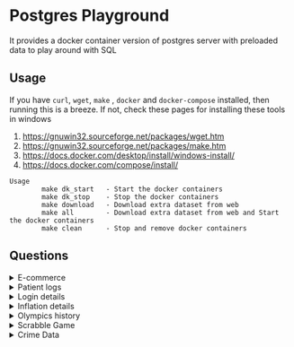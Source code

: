 # Postgres Playground
It provides a docker container version of postgres server with preloaded data to play around with SQL


## Usage
If you have `curl`, `wget`, `make` , `docker` and `docker-compose` installed, then running this is a breeze. 
If not, check these pages for installing these tools in windows
1. https://gnuwin32.sourceforge.net/packages/wget.htm
2. https://gnuwin32.sourceforge.net/packages/make.htm
3. https://docs.docker.com/desktop/install/windows-install/
4. https://docs.docker.com/compose/install/

```
Usage
        make dk_start   - Start the docker containers
		make dk_stop    - Stop the docker containers
		make download   - Download extra dataset from web
		make all        - Download extra dataset from web and Start the docker containers
		make clean      - Stop and remove docker containers
```

## Questions
<details>
<summary>E-commerce</summary>


1. Retrieve a list of all users who have made at least one order.
2. Calculate the total revenue generated by the e-commerce website.
3. Find the user who has placed the most orders.
4. Identify the top-selling product category.
5. List the five most recent orders, including the user's name and email.
6. Calculate the average order total for each product category.
7. Determine the user with the highest lifetime spending.
8. Find the products that have never been ordered.
9. Calculate the total quantity of each product sold.
10. List the users who registered more than a year ago and have not placed any orders.
11. Rank Users by Total Spending: Rank users based on their total spending in descending order.
12. Calculate User Order Frequency: Find the average time between orders for each user.
13. Dense Rank Products by Category: Determine the dense rank of products within each category based on their prices.
14. Calculate Running Total: Calculate the running total of revenue generated by product sales.
15. Find the Nth Highest Order Total: Retrieve the user and order details for the 5th highest order total.
16. Identify Users with Duplicate Emails: Find users with the same email address and provide a count of occurrences.
17. Calculate the Median Order Total: Determine the median order total for all orders.
18. Find Orders with the Highest Quantity: Identify orders with the highest quantity of products.
19. Retrieve the Most Recent Order for Each User: Find the most recent order for each user.
20. Calculate the User's Lifetime Value: Calculate the lifetime value of each user, defined as the total spending on the website by the user over their lifetime.
</details>

<details>
<summary>Patient logs</summary>

1. Find the top 2 accounts with the maximum number of unique patients on a monthly basis.
Note: Prefer the account id with the least value in case of same number of unique patients
</details>


<details>
<summary>Login details</summary>

1. From the login_details table, fetch the users who logged in consecutively 3 or more times.
</details>


<details>
<summary>Inflation details</summary>

1. Find the top 5 countries who had the highest inflation rates and whose inflation increased or remained same for 3 or more consecutive years, optionally, give the year range where this increase occurred
</details>

<details>
<summary>Olympics history</summary>

1. How many olympics games have been held?
2. List down all Olympics games held so far.
3. Mention the total no of nations who participated in each olympics game?
4. Which year saw the highest and lowest no of countries participating in olympics?
5. Which nation has participated in all of the olympic games?
6. Identify the sport which was played in all summer olympics.
7. Which Sports were just played only once in the olympics?
8. Fetch the total no of sports played in each olympic games.
9. Fetch details of the oldest athletes to win a gold medal.
10. Find the Ratio of male and female athletes participated in all olympic games.
11. Fetch the top 5 athletes who have won the most gold medals.
12. Fetch the top 5 athletes who have won the most medals (gold/silver/bronze).
13. Fetch the top 5 most successful countries in olympics. Success is defined by no of medals won.
14. List down total gold, silver and bronze medals won by each country.
15. List down total gold, silver and bronze medals won by each country corresponding to each olympic games.
16. Identify which country won the most gold, most silver and most bronze medals in each olympic games.
17. Identify which country won the most gold, most silver, most bronze medals and the most medals in each olympic games.
18. Which countries have never won gold medal but have won silver/bronze medals?
19. In which Sport/event, India has won highest medals.
20. Break down all olympic games where india won medal for Hockey and how many medals in each olympic games.
</details>


<details>
<summary>Scrabble Game</summary>

1. How many games did Harriette Lakernick win in the first tournament and what was her average rating change?
2. Which player had the highest rating in the dataset and how many games did they play?
3. How many games ended in a tie and which division had the most ties?
4. Which date had the most games played and what was the total amount of transaction amount on that date?
5. What is the most common lexicon used in the games and how does it affect the scores?
6. Which player had the most wins against players with higher ratings than them and what was their win percentage?
7. How many games were played in each round and which round had the highest average score difference?
8. Which state had the most players participating in the games and what was their average rating?
9. What is the distribution of winner and loser positions in each division and how does it relate to the ratings?
10. Which player had the longest winning streak and which player had the longest losing streak?

</details>

<details>
<summary>Crime Data</summary>

1. How many crimes were reported in each area and what was the most common crime type?
2. Which crime had the highest average transaction amount and how many times did it occur?
3. What is the percentage of male and female victims and how does it vary by crime type?
4. Which weapon was used the most in violent crimes and what was the average victim age?
5. How many crimes occurred in each month and which month had the highest crime rate?
6. What is the distribution of victim descent and how does it relate to the crime type and area?
7. Which premise type had the most crimes and what was the most common time of occurrence?
8. How many crimes were solved and what was the status description for each crime type?
9. Which crime type had the most lexicon codes and what do they mean?
10. What is the correlation between the victim age and the transaction amount for each crime type?
11. How many crimes involved multiple crime codes and what were the most frequent combinations?
12. Which area had the highest number of hate crimes and how does it relate to the victim descent?
13. What is the difference between the old rating and the new rating for each crime type and how does it affect the position?
14. Which crime type had the longest time gap between the date reported and the date occurred and what was the average gap?
15. How many crimes were committed by repeat offenders and what was their average transaction amount?

</details>